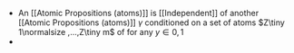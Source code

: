 - An [[Atomic Propositions (atoms)]] is [[Independent]] of another [[Atomic Propositions (atoms)]] $\gamma$ conditioned on a set of atoms $Z\tiny 1\normalsize ,...,Z\tiny m$ of for any $y \in {{0,1}}$
- 